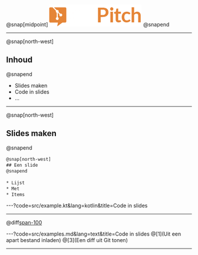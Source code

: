 @snap[midpoint]
<img src="images/logo.png" width="251" height="59" alt="GitPitch logo" style="border:unset; background:unset; box-shadow:unset;"/>
@snapend

---

@snap[north-west]
## Inhoud
@snapend

* Slides maken
* Code in slides
* ...

---

@snap[north-west]
## Slides maken
@snapend

```text
@snap[north-west]
## Een slide
@snapend

* Lijst
* Met
* Items
```

---?code=src/example.kt&lang=kotlin&title=Code in slides

---
@diff[span-100](23821e47df60bb851d553f9e66a715b83b64da0b)

---?code=src/examples.md&lang=text&title=Code in slides
@[1](Uit een apart bestand inladen)
@[3](Een diff uit Git tonen)

---

